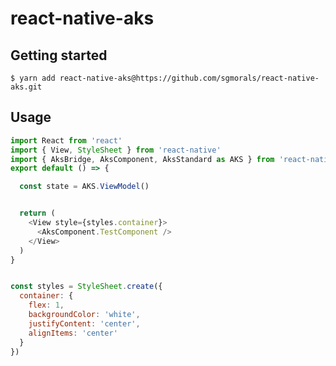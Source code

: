 
# react-native-aks


## Getting started


`$ yarn add react-native-aks@https://github.com/sgmorals/react-native-aks.git`


## Usage
```javascript
import React from 'react'
import { View, StyleSheet } from 'react-native'
import { AksBridge, AksComponent, AksStandard as AKS } from 'react-native-aks'
export default () => {

  const state = AKS.ViewModel()


  return (
    <View style={styles.container}>
      <AksComponent.TestComponent />
    </View>
  )
}


const styles = StyleSheet.create({
  container: {
    flex: 1,
    backgroundColor: 'white',
    justifyContent: 'center',
    alignItems: 'center'
  }
})
```
  